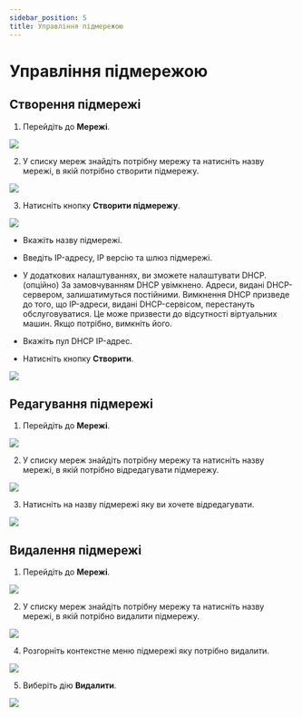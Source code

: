 ```yaml
---
sidebar_position: 5
title: Управління підмережою
---
```


# Управління підмережою

## Створення підмережі

1. Перейдіть до **Мережі**.

![](../img/i-net1-ua.svg)

2. У списку мереж знайдіть потрібну мережу та натисніть назву мережі, в якій потрібно створити підмережу.

![](../img/i-net27-ua.svg)

3. Натисніть кнопку **Створити підмережу**.

![](../img/i-net26-ua.svg)

- Вкажіть назву підмережі.

- Введіть IP-адресу, IP версію та шлюз підмережі.

- У додаткових налаштуваннях, ви зможете налаштувати DHCP. (опційно) За замовчуванням DHCP увімкнено. Адреси, видані DHCP-сервером, залишатимуться постійними. Вимкнення DHCP призведе до того, що IP-адреси, видані DHCP-сервісом, перестануть обслуговуватися. Це може призвести до відсутності віртуальних машин. Якщо потрібно, вимкніть його.

- Вкажіть пул DHCP IP-адрес.

- Натисніть кнопку **Створити**.

![](../img/i-net28-ua.svg)

## Редагування підмережі

1. Перейдіть до **Мережі**.

![](../img/i-net1-ua.svg)

2. У списку мереж знайдіть потрібну мережу та натисніть назву мережі, в якій потрібно відредагувати підмережу.

![](../img/i-net27-ua.svg)

3. Натисніть на назву підмережі яку ви хочете відредагувати.

![](../img/i-net25-ua.svg)

## Видалення підмережі

1. Перейдіть до **Мережі**.

![](../img/i-net1-ua.svg)

2. У списку мереж знайдіть потрібну мережу та натисніть назву мережі, в якій потрібно видалити підмережу.

![](../img/i-net27-ua.svg)

4. Розгорніть контекстне меню підмережі яку потрібно видалити.

![](../img/i-net29-ua.svg)

5. Виберіть дію **Видалити**.

![](../img/i-net30-ua.svg)